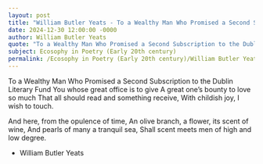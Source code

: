 ```yaml
---
layout: post
title: "William Butler Yeats - To a Wealthy Man Who Promised a Second Subscription to the Dublin Literary Fund"
date: 2024-12-30 12:00:00 -0000
author: William Butler Yeats
quote: "To a Wealthy Man Who Promised a Second Subscription to the Dublin Literary Fund"
subject: Ecosophy in Poetry (Early 20th century)
permalink: /Ecosophy in Poetry (Early 20th century)/William Butler Yeats/William Butler Yeats - To a Wealthy Man Who Promised a Second Subscription to the Dublin Literary Fund
---
```


To a Wealthy Man Who Promised a Second Subscription to the Dublin Literary Fund
You whose great office is to give
A great one’s bounty to love so much
That all should read and something receive,
With childish joy, I wish to touch.

And here, from the opulence of time,
An olive branch, a flower, its scent of wine,
And pearls of many a tranquil sea,
Shall scent meets men of high and low degree.

- William Butler Yeats
